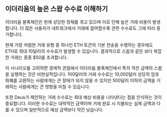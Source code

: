 ## 이더리움의 높은 스왑 수수료 이해하기

이더리움 블록체인은 현재 상당한 정체를 겪고 있으며 이로 인해 높은 거래 비용이 발생합니다. 더 많은 사용자가 네트워크에서 거래에 참여할수록 관련 수수료도 그에 따라 증가합니다.

현재 가장 저렴한 거래 유형 중 하나인 ETH 토큰의 기본 전송을 수행하는 경우에도 ETH로 최대 10달러의 수수료가 발생할 수 있습니다. 결과적으로 스왑과 같은 보다 복잡한 거래는 종종 $50를 초과합니다.

이 시나리오를 고려하면 경제적 관점에서 이더리움 블록체인에서 특히 적은 금액의 스왑을 실행하는 것은 비현실적입니다. 100달러의 거래 수수료는 10,000달러 상당의 암호화폐를 교환하는 사람에게는 큰 장애가 되지 않을 수 있지만 500달러 이하의 금액을 거래하는 사람에게는 큰 영향을 미칠 수 있습니다.

또한 Deus가 제안하는 거래 수수료는 최대 예상 비용을 나타낸다는 점을 인식하는 것이 중요합니다. 이러한 수수료는 대략적인 금액이며 거래 완료 시 지불되는 실제 금액과 다를 수 있으며 일반적으로 예상 금액보다 약간 낮습니다.
